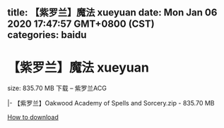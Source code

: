 
title: 【紫罗兰】魔法 xueyuan
date: Mon Jan 06 2020 17:47:57 GMT+0800 (CST)    
categories: baidu
---

# 【紫罗兰】魔法 xueyuan
size: 835.70 MB
 下载 – 紫罗兰ACG
 
|- 【紫罗兰】Oakwood Academy of Spells and Sorcery.zip - 835.70 MB

[How to download](https://bpcam.bemobtrk.com/go/2ceec3aa-1ca2-46d6-b9ff-aaa5c184517c?jno=5028)